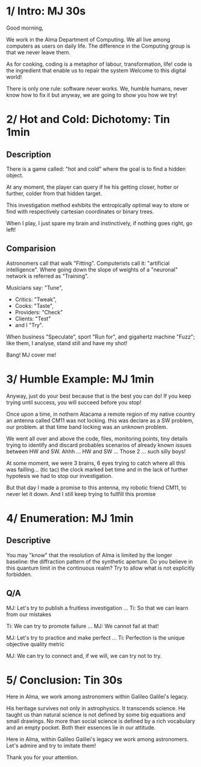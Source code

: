 # 1/ Intro: MJ 30s

Good morning,

We work in the Alma Department of Computing.
We all live among computers as users on daily life.
The difference in the Computing group is that we never leave them.

As for cooking, coding is a metaphor of labour, transformation, life!
code is the ingredient that enable us to repair the system
Welcome to this digital world!

There is only one rule: software never works.
We, humble humans, never know how to fix it but anyway,
we are going to show you how we try!


# 2/ Hot and Cold: Dichotomy: Tin 1min


## Description

There is a game called: "hot and cold" where the goal is to find a hidden object.

At any moment, the player can query if he his getting closer, hotter or further, colder from that hidden target.

This investigation method exhibits the entropically optimal way to store or find with respectively cartesian coordinates or binary trees.

When I play, I just spare my brain and instinctively, if nothing goes right, go left!

## Comparision

Astronomers call that walk "Fitting".
Computerists call it: "artificial intelligence".
Where going down the slope of weights of a "neuronal" network is referred as "Training".

Musicians say: "Tune",
  * Critics: "Tweak",
  * Cooks: "Taste",
  * Providers: "Check"
  * Clients: "Test"
  * and I "Try".

When business "Speculate", sport "Run for", and gigahertz machine "Fuzz";
like them, I analyse, stand still and have my shot!

Bang! MJ cover me!


# 3/ Humble Example: MJ 1min

Anyway, just do your best because that is the best you can do!
If you keep trying until success, you will succeed before you stop!

Once upon a time, in nothern Atacama a remote region of my native country 
an antenna called CM11 was not locking.
this was declare as a SW problem, our problem.
at that time band locking was an unknown problem.

We went all over and above the code, files, monitoring points, tiny details
trying to identify and discard probables scenarios of already known issues between HW and SW.
Ahhh ... HW and SW ... Those 2 ... such silly boys!

At some moment, we were 3 brains, 6 eyes trying to catch where all this was failling...
(tic tac) the clock marked bet time and in the lack of further hypotesis
we had to stop our investigation.

But that day I made a promise to this antenna, my robotic friend CM11, to never let it down.
And I still keep trying to fullfill this promise


# 4/ Enumeration: MJ 1min

## Descriptive

You may "know" that the resolution of Alma is limited by the longer baseline: the diffraction pattern of the synthetic aperture.
Do you believe in this quantum limit in the continuous realm?
Try to allow what is not explicitly forbidden.

## Q/A

MJ: Let's try to publish a fruitless investigation ...
Ti: So that we can learn from our mistakes

Ti: We can try to promote failure ...
MJ: We cannot fail at that!

MJ: Let's try to practice and make perfect ...
Ti: Perfection is the unique objective quality metric


MJ: We can try to connect and, if we will, we can try not to try.


# 5/ Conclusion: Tin 30s

Here in Alma, we work among astronomers within Galileo Galilei's legacy.

His heritage survives not only in astrophysics. It transcends science.
He taught us than natural science is not defined by some big equations and small drawings.
No more than social science is defined by a rich vocabulary and an empty pocket.
Both their essences lie in our attitude.

Here in Alma, within Galileo Galilei's legacy we work among astronomers.
Let's admire and try to imitate them!

Thank you for your attention.
